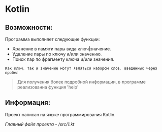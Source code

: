 # Kotlin

Возможности:
-

Программа выполняет следующие функции:
  - Хранение в памяти пары вида ключ|значение.
  - Удаление пары по ключу и/или значению.
  - Поиск пар по фрагменту ключа и/или значения.
  
`Как ключ, так и значение могут являться набором слов, введённых через пробел`
 
 > Для получения более подробной информации, в программе реализованна функция 'help'

Информация:
-


Проект написан на языке программирования Kotlin. 

*Главный файл проекта - /src/1.kt*
